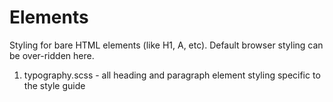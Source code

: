 # Elements

Styling for bare HTML elements (like H1, A, etc). Default browser styling can be over-ridden here.

1. typography.scss - all heading and paragraph element styling specific to the style guide
